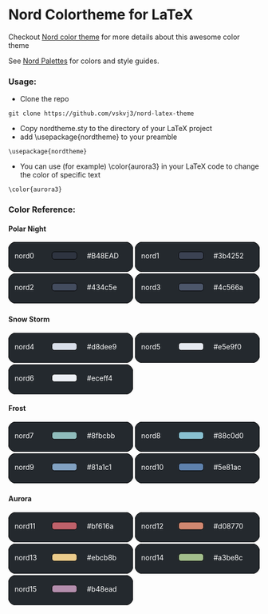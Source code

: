 # Nord Colortheme for LaTeX

Checkout [Nord color theme](https://www.nordtheme.com/) for more details about this awesome color theme

See [Nord Palettes](https://www.nordtheme.com/docs/colors-and-palettes) for colors and style guides.


### Usage:
- Clone the repo
```
git clone https://github.com/vskvj3/nord-latex-theme
```

- Copy nordtheme.sty to the directory of your LaTeX project
- add \usepackage{nordtheme} to your preamble
```
\usepackage{nordtheme}
```

- You can use (for example) \color{aurora3} in your LaTeX code to change the color of specific text
```
\color{aurora3}
```

### Color Reference:
#### Polar Night
<svg
    viewBox="0 0 250 60"
    width="250" height="60"
    xmlns="http://www.w3.org/2000/svg"
    xmlns:xlink='http://www.w3.org/1999/xlink'
    >
<rect width="100%" height="100%" style="fill:rgb(36,41,46);stroke-width:1;stroke:rgb(0,0,0)" rx="15" />
<text x="5%" y="55%" fill="White">nord0</text>
<rect x="35%" y="33%" width="20%" height="25%" style="fill:#2e3440;stroke-width:1;stroke:rgb(0,0,0)" rx="5" />
<text x="63%" y="55%" fill="White">#B48EAD</text>
</svg>
<svg
    width="250" height="60"
    xmlns="http://www.w3.org/2000/svg"
    >
<rect width="100%" height="100%" style="fill:rgb(36,41,46);stroke-width:1;stroke:rgb(0,0,0)" rx="15" />
<text x="5%" y="55%" fill="White">nord1</text>
<rect x="35%" y="33%" width="20%" height="25%" style="fill:#3b4252;stroke-width:1;stroke:rgb(0,0,0)" rx="5" />
<text x="63%" y="55%" fill="White">#3b4252</text>
</svg>
<br>
<svg
    width="250" height="60"
    xmlns="http://www.w3.org/2000/svg"
    >
<rect width="100%" height="100%" style="fill:rgb(36,41,46);stroke-width:1;stroke:rgb(0,0,0)" rx="15" />
<text x="5%" y="55%" fill="White">nord2</text>
<rect x="35%" y="33%" width="20%" height="25%" style="fill:#434c5e;stroke-width:1;stroke:rgb(0,0,0)" rx="5" />
<text x="63%" y="55%" fill="White">#434c5e</text>
</svg>
<svg
    width="250" height="60"
    xmlns="http://www.w3.org/2000/svg"
    >
<rect width="100%" height="100%" style="fill:rgb(36,41,46);stroke-width:1;stroke:rgb(0,0,0)" rx="15" />
<text x="5%" y="55%" fill="White">nord3</text>
<rect x="35%" y="33%" width="20%" height="25%" style="fill:#4c566a;stroke-width:1;stroke:rgb(0,0,0)" rx="5" />
<text x="63%" y="55%" fill="White">#4c566a</text>
</svg>
<br>
#### Snow Storm
<svg
    width="250" height="60"
    xmlns="http://www.w3.org/2000/svg"
    >
<rect width="100%" height="100%" style="fill:rgb(36,41,46);stroke-width:1;stroke:rgb(0,0,0)" rx="15" />
<text x="5%" y="55%" fill="White">nord4</text>
<rect x="35%" y="33%" width="20%" height="25%" style="fill:#d8dee9;stroke-width:1;stroke:rgb(0,0,0)" rx="5" />
<text x="63%" y="55%" fill="White">#d8dee9</text>
</svg>
<svg
    width="250" height="60"
    xmlns="http://www.w3.org/2000/svg"
    >
<rect width="100%" height="100%" style="fill:rgb(36,41,46);stroke-width:1;stroke:rgb(0,0,0)" rx="15" />
<text x="5%" y="55%" fill="White">nord5</text>
<rect x="35%" y="33%" width="20%" height="25%" style="fill:#e5e9f0;stroke-width:1;stroke:rgb(0,0,0)" rx="5" />
<text x="63%" y="55%" fill="White">#e5e9f0</text>
</svg>
<svg
    width="250" height="60"
    xmlns="http://www.w3.org/2000/svg"
    >
<rect width="100%" height="100%" style="fill:rgb(36,41,46);stroke-width:1;stroke:rgb(0,0,0)" rx="15" />
<text x="5%" y="55%" fill="White">nord6</text>
<rect x="35%" y="33%" width="20%" height="25%" style="fill:#eceff4;stroke-width:1;stroke:rgb(0,0,0)" rx="5" />
<text x="63%" y="55%" fill="White">#eceff4</text>
</svg>
#### Frost
<svg
    width="250" height="60"
    xmlns="http://www.w3.org/2000/svg"
    >
<rect width="100%" height="100%" style="fill:rgb(36,41,46);stroke-width:1;stroke:rgb(0,0,0)" rx="15" />
<text x="5%" y="55%" fill="White">nord7</text>
<rect x="35%" y="33%" width="20%" height="25%" style="fill:#8fbcbb;stroke-width:1;stroke:rgb(0,0,0)" rx="5" />
<text x="63%" y="55%" fill="White">#8fbcbb</text>
</svg>
<svg
    width="250" height="60"
    xmlns="http://www.w3.org/2000/svg"
    >
<rect width="100%" height="100%" style="fill:rgb(36,41,46);stroke-width:1;stroke:rgb(0,0,0)" rx="15" />
<text x="5%" y="55%" fill="White">nord8</text>
<rect x="35%" y="33%" width="20%" height="25%" style="fill:#88c0d0;stroke-width:1;stroke:rgb(0,0,0)" rx="5" />
<text x="63%" y="55%" fill="White">#88c0d0</text>
</svg>
<svg
    width="250" height="60"
    xmlns="http://www.w3.org/2000/svg"
    >
<rect width="100%" height="100%" style="fill:rgb(36,41,46);stroke-width:1;stroke:rgb(0,0,0)" rx="15" />
<text x="5%" y="55%" fill="White">nord9</text>
<rect x="35%" y="33%" width="20%" height="25%" style="fill:#81a1c1;stroke-width:1;stroke:rgb(0,0,0)" rx="5" />
<text x="63%" y="55%" fill="White">#81a1c1</text>
</svg>
<svg
    width="250" height="60"
    xmlns="http://www.w3.org/2000/svg"
    >
<rect width="100%" height="100%" style="fill:rgb(36,41,46);stroke-width:1;stroke:rgb(0,0,0)" rx="15" />
<text x="5%" y="55%" fill="White">nord10</text>
<rect x="35%" y="33%" width="20%" height="25%" style="fill:#5e81ac;stroke-width:1;stroke:rgb(0,0,0)" rx="5" />
<text x="63%" y="55%" fill="White">#5e81ac</text>
</svg>
#### Aurora
<svg
    width="250" height="60"
    xmlns="http://www.w3.org/2000/svg"
    >
<rect width="100%" height="100%" style="fill:rgb(36,41,46);stroke-width:1;stroke:rgb(0,0,0)" rx="15" />
<text x="5%" y="55%" fill="White">nord11</text>
<rect x="35%" y="33%" width="20%" height="25%" style="fill:#bf616a;stroke-width:1;stroke:rgb(0,0,0)" rx="5" />
<text x="63%" y="55%" fill="White">#bf616a</text>
</svg>
<svg
    width="250" height="60"
    xmlns="http://www.w3.org/2000/svg"
    >
<rect width="100%" height="100%" style="fill:rgb(36,41,46);stroke-width:1;stroke:rgb(0,0,0)" rx="15" />
<text x="5%" y="55%" fill="White">nord12</text>
<rect x="35%" y="33%" width="20%" height="25%" style="fill:#d08770;stroke-width:1;stroke:rgb(0,0,0)" rx="5" />
<text x="63%" y="55%" fill="White">#d08770</text>
</svg>
<svg
    width="250" height="60"
    xmlns="http://www.w3.org/2000/svg"
    >
<rect width="100%" height="100%" style="fill:rgb(36,41,46);stroke-width:1;stroke:rgb(0,0,0)" rx="15" />
<text x="5%" y="55%" fill="White">nord13</text>
<rect x="35%" y="33%" width="20%" height="25%" style="fill:#ebcb8b;stroke-width:1;stroke:rgb(0,0,0)" rx="5" />
<text x="63%" y="55%" fill="White">#ebcb8b</text>
</svg>
<svg
    width="250" height="60"
    xmlns="http://www.w3.org/2000/svg"
    >
<rect width="100%" height="100%" style="fill:rgb(36,41,46);stroke-width:1;stroke:rgb(0,0,0)" rx="15" />
<text x="5%" y="55%" fill="White">nord14</text>
<rect x="35%" y="33%" width="20%" height="25%" style="fill:#a3be8c;stroke-width:1;stroke:rgb(0,0,0)" rx="5" />
<text x="63%" y="55%" fill="White">#a3be8c</text>
</svg>
<svg
    width="250" height="60"
    xmlns="http://www.w3.org/2000/svg"
    >
<rect width="100%" height="100%" style="fill:rgb(36,41,46);stroke-width:1;stroke:rgb(0,0,0)" rx="15" />
<text x="5%" y="55%" fill="White">nord15</text>
<rect x="35%" y="33%" width="20%" height="25%" style="fill:#b48ead;stroke-width:1;stroke:rgb(0,0,0)" rx="5" />
<text x="63%" y="55%" fill="White">#b48ead</text>
</svg>



